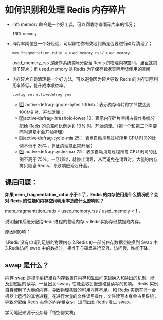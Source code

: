 # 如何识别和处理 Redis 内存碎片

- info memory 命令是一个好工具，可以帮助你查看碎片率的情况；

  ```sh
  INFO memory
  ```

- 碎片率阈值是一个好经验，可以帮忙你有效地判断是否要进行碎片清理了；

  ```sh
  mem_fragmentation_ratio = used_memory_rss/ used_memory
  ```

  used_memory_rss 是操作系统实际分配给 Redis 的物理内存空间，里面就包含了碎片；而 used_memory 是 Redis 为了保存数据实际申请使用的空间

- 内存碎片自动清理是一个好方法，可以避免因为碎片导致 Redis 的内存实际利用率降低，提升成本收益率。

  ```sh
  config set activedefrag yes
  ```

  - :one: active-defrag-ignore-bytes 100mb：表示内存碎片的字节数达到 100MB 时，开始清理；
  - :two: ​active-defrag-threshold-lower 10：表示内存碎片空间占操作系统分配给 Redis 的总空间比例达到 10% 时，开始清理。（第一个和第二个需要同时满足才会开始清理）
  - :three: ​active-defrag-cycle-min 25： 表示自动清理过程所用 CPU 时间的比例不低于 25%，保证清理能正常开展；
  - :four: active-defrag-cycle-max 75：表示自动清理过程所用 CPU 时间的比例不高于 75%，一旦超过，就停止清理，从而避免在清理时，大量的内存拷贝阻塞 Redis，导致响应延迟升高。

## 课后问题：

**如果 mem_fragmentation_ratio 小于 1 了，Redis 的内存使用是什么情况呢？会对 Redis 的性能和内存空间利用率造成什么影响呢？**

mem_fragmentation_ratio = used_memory_rss / used_memory < 1 ，

说明操作系统分配给Redis进程的物理内存 < Redis实际存储数据的内存。

原因和影响：

1.Redis 没有申请到足够的物理内存
2.Redis 的一部分内存数据会被换到 Swap 中
3.Redis访问 swap 中的数据时，相当于与磁盘进行交互，访问慢，性能下降。

## swap 是什么？
内存 swap 是操作系统里将内存数据在内存和磁盘间来回换入和换出的机制，涉及到磁盘的读写。一旦出发 swap，性能会收到慢速磁盘读写的影响。
Redis 实例自身使用了大量的内存，导致物理机器的可用内存不足。
和 Redis 实例在同一台机器上运行的其他进程，在进行大量的文件读写操作，文件读写本身会占用系统，导致分配给 Redis 实例的内存量变少，进而出发 Redis 发生 swap。



学习笔记来源于公众号「悟空聊架构」

